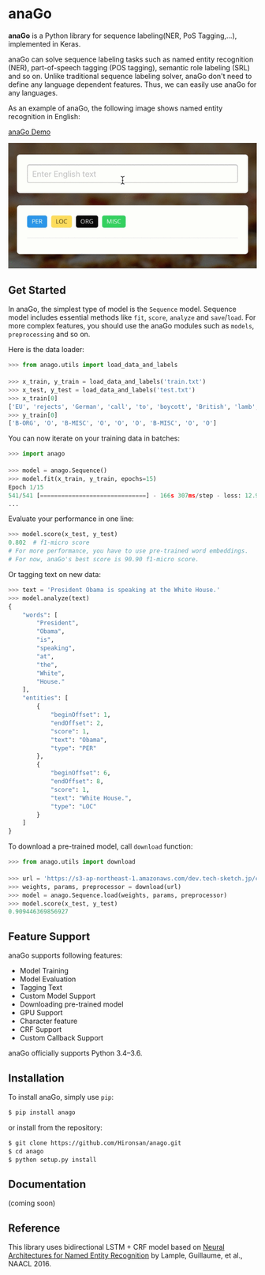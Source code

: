 # anaGo

**anaGo** is a Python library for sequence labeling(NER, PoS Tagging,...), implemented in Keras.

anaGo can solve sequence labeling tasks such as named entity recognition (NER), part-of-speech tagging (POS tagging), semantic role labeling (SRL) and so on. Unlike traditional sequence labeling solver, anaGo don't need to define any language dependent features. Thus, we can easily use anaGo for any languages.

As an example of anaGo, the following image shows named entity recognition in English:

[anaGo Demo](https://anago.herokuapp.com/)

![English NER](./docs/images/anago.gif)

<!--
![English NER](https://github.com/Hironsan/anago/blob/docs/docs/images/example.en2.png?raw=true)

![Japanese NER](https://github.com/Hironsan/anago/blob/docs/docs/images/example.ja2.png?raw=true)
-->

## Get Started

In anaGo, the simplest type of model is the `Sequence` model. Sequence model includes essential methods like `fit`, `score`, `analyze` and `save`/`load`. For more complex features, you should use the anaGo modules such as `models`, `preprocessing` and so on.

Here is the data loader:

```python
>>> from anago.utils import load_data_and_labels

>>> x_train, y_train = load_data_and_labels('train.txt')
>>> x_test, y_test = load_data_and_labels('test.txt')
>>> x_train[0]
['EU', 'rejects', 'German', 'call', 'to', 'boycott', 'British', 'lamb', '.']
>>> y_train[0]
['B-ORG', 'O', 'B-MISC', 'O', 'O', 'O', 'B-MISC', 'O', 'O']
```

You can now iterate on your training data in batches:

```python
>>> import anago

>>> model = anago.Sequence()
>>> model.fit(x_train, y_train, epochs=15)
Epoch 1/15
541/541 [==============================] - 166s 307ms/step - loss: 12.9774
...
```

Evaluate your performance in one line:

```python
>>> model.score(x_test, y_test)
0.802  # f1-micro score
# For more performance, you have to use pre-trained word embeddings.
# For now, anaGo's best score is 90.90 f1-micro score.
```

Or tagging text on new data:

```python
>>> text = 'President Obama is speaking at the White House.'
>>> model.analyze(text)
{
    "words": [
        "President",
        "Obama",
        "is",
        "speaking",
        "at",
        "the",
        "White",
        "House."
    ],
    "entities": [
        {
            "beginOffset": 1,
            "endOffset": 2,
            "score": 1,
            "text": "Obama",
            "type": "PER"
        },
        {
            "beginOffset": 6,
            "endOffset": 8,
            "score": 1,
            "text": "White House.",
            "type": "LOC"
        }
    ]
}
```

To download a pre-trained model, call `download` function:

```python
>>> from anago.utils import download

>>> url = 'https://s3-ap-northeast-1.amazonaws.com/dev.tech-sketch.jp/chakki/public/conll2003_en.zip'
>>> weights, params, preprocessor = download(url)
>>> model = anago.Sequence.load(weights, params, preprocessor)
>>> model.score(x_test, y_test)
0.909446369856927
```

## Feature Support

anaGo supports following features:

* Model Training
* Model Evaluation
* Tagging Text
* Custom Model Support
* Downloading pre-trained model
* GPU Support
* Character feature
* CRF Support
* Custom Callback Support

anaGo officially supports Python 3.4–3.6.

## Installation

To install anaGo, simply use `pip`:

```bash
$ pip install anago
```

or install from the repository:

```bash
$ git clone https://github.com/Hironsan/anago.git
$ cd anago
$ python setup.py install
```

## Documentation

(coming soon)

<!--
## Data and Word Vectors

Training data takes a tsv format.
The following text is an example of training data:

```
EU	B-ORG
rejects	O
German	B-MISC
call	O
to	O
boycott	O
British	B-MISC
lamb	O
.	O

Peter	B-PER
Blackburn	I-PER
```

anaGo supports pre-trained word embeddings like [GloVe vectors](https://nlp.stanford.edu/projects/glove/).
-->

## Reference

This library uses bidirectional LSTM + CRF model based on
[Neural Architectures for Named Entity Recognition](https://arxiv.org/abs/1603.01360)
by Lample, Guillaume, et al., NAACL 2016.
